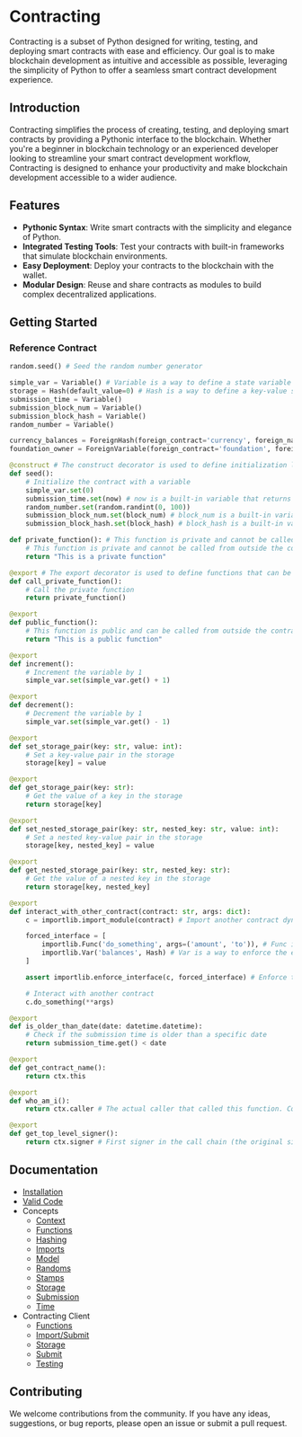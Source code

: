 # Contracting

Contracting is a subset of Python designed for writing, testing, and deploying smart contracts with ease and efficiency. Our goal is to make blockchain development as intuitive and accessible as possible, leveraging the simplicity of Python to offer a seamless smart contract development experience.

## Introduction

Contracting simplifies the process of creating, testing, and deploying smart contracts by providing a Pythonic interface to the blockchain. Whether you're a beginner in blockchain technology or an experienced developer looking to streamline your smart contract development workflow, Contracting is designed to enhance your productivity and make blockchain development accessible to a wider audience.

## Features

- **Pythonic Syntax**: Write smart contracts with the simplicity and elegance of Python.
- **Integrated Testing Tools**: Test your contracts with built-in frameworks that simulate blockchain environments.
- **Easy Deployment**: Deploy your contracts to the blockchain with the wallet.
- **Modular Design**: Reuse and share contracts as modules to build complex decentralized applications.

## Getting Started

### Reference Contract

```python
random.seed() # Seed the random number generator

simple_var = Variable() # Variable is a way to define a state variable in the contract
storage = Hash(default_value=0) # Hash is a way to define a key-value store in the contract
submission_time = Variable()
submission_block_num = Variable()
submission_block_hash = Variable()
random_number = Variable()

currency_balances = ForeignHash(foreign_contract='currency', foreign_name='balances') # ForeignHash is a way to get a read-only view of a hash from another contract
foundation_owner = ForeignVariable(foreign_contract='foundation', foreign_name='owner') # ForeignVariable is a way to get a read-only view of a variable from another contract

@construct # The construct decorator is used to define initialization logic for the contract
def seed():
    # Initialize the contract with a variable
    simple_var.set(0)
    submission_time.set(now) # now is a built-in variable that returns the current datetime
    random_number.set(random.randint(0, 100))
    submission_block_num.set(block_num) # block_num is a built-in variable that returns the current block number
    submission_block_hash.set(block_hash) # block_hash is a built-in variable that returns the current block hash

def private_function(): # This function is private and cannot be called from outside the contract
    # This function is private and cannot be called from outside the contract
    return "This is a private function"

@export # The export decorator is used to define functions that can be called from outside the contract
def call_private_function():
    # Call the private function
    return private_function()

@export
def public_function():
    # This function is public and can be called from outside the contract
    return "This is a public function"

@export
def increment():
    # Increment the variable by 1
    simple_var.set(simple_var.get() + 1)

@export
def decrement():
    # Decrement the variable by 1
    simple_var.set(simple_var.get() - 1)

@export
def set_storage_pair(key: str, value: int):
    # Set a key-value pair in the storage
    storage[key] = value

@export
def get_storage_pair(key: str):
    # Get the value of a key in the storage
    return storage[key]

@export
def set_nested_storage_pair(key: str, nested_key: str, value: int):
    # Set a nested key-value pair in the storage
    storage[key, nested_key] = value

@export
def get_nested_storage_pair(key: str, nested_key: str):
    # Get the value of a nested key in the storage
    return storage[key, nested_key]

@export
def interact_with_other_contract(contract: str, args: dict):
    c = importlib.import_module(contract) # Import another contract dynamically

    forced_interface = [
        importlib.Func('do_something', args=('amount', 'to')), # Func is a way to enforce the existence of a function with specific arguments
        importlib.Var('balances', Hash) # Var is a way to enforce the existence of a variable with a specific type
    ] 

    assert importlib.enforce_interface(c, forced_interface) # Enforce the interface of the other contract

    # Interact with another contract
    c.do_something(**args)

@export 
def is_older_than_date(date: datetime.datetime):
    # Check if the submission time is older than a specific date
    return submission_time.get() < date

@export
def get_contract_name():
    return ctx.this

@export
def who_am_i():
    return ctx.caller # The actual caller that called this function. Could be a contract or an account

@export
def get_top_level_signer():
    return ctx.signer # First signer in the call chain (the original signer). This is the account that initiated the transaction even if the transaction was forwarded by another contract
```

## Documentation

- [Installation](/docs/README.md)
- [Valid Code](/docs/valid-code.md)
- Concepts
  - [Context](/docs/concepts/context.md)
  - [Functions](/docs/concepts/functions.md)
  - [Hashing](/docs/concepts/hashing.md)
  - [Imports](/docs/concepts/imports.md)
  - [Model](/docs/concepts/model.md)
  - [Randoms](/docs/concepts/randoms.md)
  - [Stamps](/docs/concepts/stamps.md)
  - [Storage](/docs/concepts/storage.md)
  - [Submission](/docs/concepts/submission.md)
  - [Time](/docs/concepts/time.md)
- Contracting Client
  - [Functions](/docs/quickstart/functions.md)
  - [Import/Submit](/docs/quickstart/import-submit.md)
  - [Storage](/docs/quickstart/storage.md)
  - [Submit](/docs/quickstart/submit.md)
  - [Testing](/docs/quickstart/testing.md)
 
    
## Contributing

We welcome contributions from the community. If you have any ideas, suggestions, or bug reports, please open an issue or submit a pull request.

